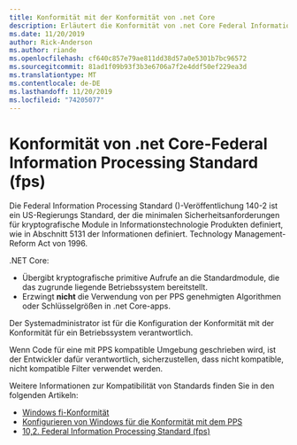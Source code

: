 ```yaml
---
title: Konformität mit der Konformität von .net Core
description: Erläutert die Konformität von .net Core Federal Information Processing Standard (fps).
ms.date: 11/20/2019
author: Rick-Anderson
ms.author: riande
ms.openlocfilehash: cf640c857e79ae811dd38d57a0e5301b7bc96572
ms.sourcegitcommit: 81ad1f09b93f3b3e6706a7f2e4ddf50ef229ea3d
ms.translationtype: MT
ms.contentlocale: de-DE
ms.lasthandoff: 11/20/2019
ms.locfileid: "74205077"
---
```

# <a name="net-core-federal-information-processing-standard-fips-compliance"></a>Konformität von .net Core-Federal Information Processing Standard (fps)

Die Federal Information Processing Standard ()-Veröffentlichung 140-2 ist ein US-Regierungs Standard, der die minimalen Sicherheitsanforderungen für kryptografische Module in Informationstechnologie Produkten definiert, wie in Abschnitt 5131 der Informationen definiert. Technology Management-Reform Act von 1996.

.NET Core:

* Übergibt kryptografische primitive Aufrufe an die Standardmodule, die das zugrunde liegende Betriebssystem bereitstellt.
* Erzwingt **nicht** die Verwendung von per PPS genehmigten Algorithmen oder Schlüsselgrößen in .net Core-apps.

Der Systemadministrator ist für die Konfiguration der Konformität mit der Konformität für ein Betriebssystem verantwortlich.

Wenn Code für eine mit PPS kompatible Umgebung geschrieben wird, ist der Entwickler dafür verantwortlich, sicherzustellen, dass nicht kompatible, nicht kompatible Filter verwendet werden.

Weitere Informationen zur Kompatibilität von Standards finden Sie in den folgenden Artikeln:

* [Windows fi-Konformität](/windows/security/threat-protection/fips-140-validation)
* [Konfigurieren von Windows für die Konformität mit dem PPS](/windows/security/threat-protection/security-policy-settings/system-cryptography-use-fips-compliant-algorithms-for-encryption-hashing-and-signing)
* [10,2. Federal Information Processing Standard (fps)](https://access.redhat.com/documentation/red_hat_enterprise_linux/6/html/security_guide/sect-security_guide-federal_standards_and_regulations-federal_information_processing_standard)
